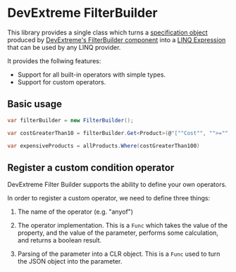# DevExtreme FilterBuilder

This library provides a single class which turns a [specification object](https://en.wikipedia.org/wiki/Specification_pattern) produced by [DevExtreme's FilterBuilder component](https://js.devexpress.com/Documentation/ApiReference/UI_Components/dxFilterBuilder/) into a [LINQ Expression](https://docs.microsoft.com/en-us/dotnet/api/system.linq.expressions.expression) that can be used by any LINQ provider.

It provides the follwing features:

* Support for all built-in operators with simple types.
* Support for custom operators.


## Basic usage

```csharp
var filterBuilder = new FilterBuilder();

var costGreaterThan10 = filterBuilder.Get<Product>(@"[""Cost"", "">="", 100]").Compile();

var expensiveProducts = allProducts.Where(costGreaterThan100)
```

## Register a custom condition operator

DevExtreme Filter Builder supports the ability to define your own operators.

In order to register a custom operator, we need to define three things:
1. The name of the operator (e.g. "anyof")

2. The operator implementation.
   This is a `Func` which takes the value of the property, and the value of the parameter, performs some calculation, and returns a boolean result.

3. Parsing of the parameter into a CLR object.
   This is a `Func` used to turn the JSON object into the parameter.
